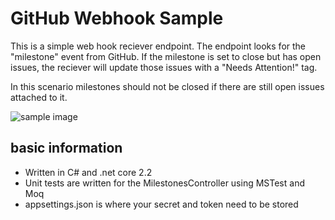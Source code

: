 # GitHub Webhook Sample

This is a simple web hook reciever endpoint. The endpoint looks for the "milestone" event from GitHub. If the milestone is set to close but has open issues, the reciever will update those issues with a "Needs Attention!" tag. 

In this scenario milestones should not be closed if there are still open issues attached to it.

![sample image](https://github.com/github-interviews/ecosystem-danhellem-webhook-part-1/blob/master/sample-image.PNG "sample")

## basic information

* Written in C# and .net core 2.2
* Unit tests are written for the MilestonesController using MSTest and Moq
* appsettings.json is where your secret and token need to be stored
